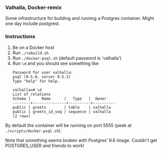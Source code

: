 ### Valhalla, Docker-remix

Some infrastructure for building and running a Postgres container. Might one day include postgrest.

### Instructions

1. Be on a Docker host
2. Run ```./rebuild.sh```
3. Run ```./docker-psql.sh``` (default password is 'valhalla')
4. Run ```\d``` and you should see something like
    ```
    Password for user valhalla:
    psql (9.5.0, server 9.5.3)
    Type "help" for help.

    valhalla=# \d
    List of relations
    Schema |     Name      |   Type   |  Owner
    --------+---------------+----------+----------
    public | greets        | table    | valhalla
    public | greets_id_seq | sequence | valhalla
    (2 rows)
    ```

By default the container will be running on port 5555 (peek at ```./scripts/docker-psql.sh```).

Note that something seems broken with Postgres' 9.6 image. Couldn't get POSTGRES_USER and friends to work!
